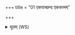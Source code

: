 +++
title = "01 एकपाच्छन्द एककामम्"

+++
<details><summary>मूलम् (WS)</summary>

एकपाच्छन्द एककामं च ।  
तदाप्नोति चाव च रुन्धे प्रथमया रात्र्या प्रथमया समिधा ॥ १ ॥
</details>